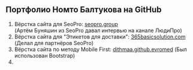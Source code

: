 ## Портфолио Номто Балтукова на GitHub


1. Вёрстка сайта для SeoPro: [seopro.group](https://seopro.group/) <br> (Артём Буняшин из SeoPro давал интервью на канале ЛюдиПро)
2. Вёрстка сайта для "Этикетов для доставки": [365basicsolution.com](http://365basicsolutions.com/) <br> (Делал для партнёров SeoPro) 
3. Вёрстка сайта по методу Mobile First: [dithmaa.github.evromed](https://dithmaa.github.io/evromed/)
(Был использован Bootstrap)
4. 
